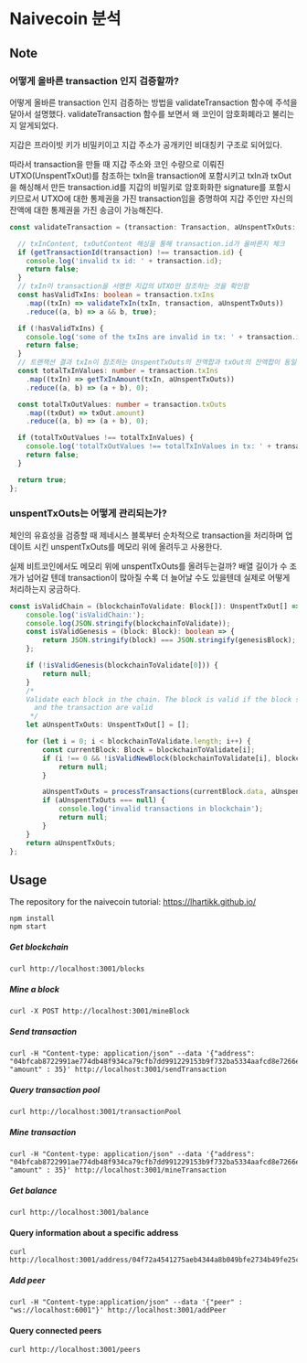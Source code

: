 # Naivecoin 분석

## Note

### 어떻게 올바른 transaction 인지 검증할까?

어떻게 올바른 transaction 인지 검증하는 방법을 validateTransaction 함수에 주석을 달아서 설명했다. validateTransaction 함수를 보면서 왜 코인이 암호화폐라고 불리는지 알게되었다.

지갑은 프라이빗 키가 비밀키이고 지갑 주소가 공개키인 비대칭키 구조로 되어있다.

따라서 transaction을 만들 때 지갑 주소와 코인 수량으로 이뤄진 UTXO(UnspentTxOut)를 참조하는 txIn을 transaction에 포함시키고 txIn과 txOut을 해싱해서 만든
transaction.id를 지갑의 비밀키로 암호화화한 signature를 포함시키므로서 UTXO에 대한 통제권을 가진 transaction임을 증명하여 지갑 주인만 자신의 잔액에 대한 통제권을 가진 송금이
가능해진다.

```typescript
const validateTransaction = (transaction: Transaction, aUnspentTxOuts: UnspentTxOut[]): boolean => {

  // txInContent, txOutContent 해싱을 통해 transaction.id가 올바른지 체크
  if (getTransactionId(transaction) !== transaction.id) {
    console.log('invalid tx id: ' + transaction.id);
    return false;
  }
  // txIn이 transaction을 서명한 지갑의 UTXO만 참조하는 것을 확인함
  const hasValidTxIns: boolean = transaction.txIns
    .map((txIn) => validateTxIn(txIn, transaction, aUnspentTxOuts))
    .reduce((a, b) => a && b, true);

  if (!hasValidTxIns) {
    console.log('some of the txIns are invalid in tx: ' + transaction.id);
    return false;
  }
  // 트랜잭션 결과 txIn이 참조하는 UnspentTxOuts의 잔액합과 txOut의 잔액합이 동일한지 검증
  const totalTxInValues: number = transaction.txIns
    .map((txIn) => getTxInAmount(txIn, aUnspentTxOuts))
    .reduce((a, b) => (a + b), 0);

  const totalTxOutValues: number = transaction.txOuts
    .map((txOut) => txOut.amount)
    .reduce((a, b) => (a + b), 0);

  if (totalTxOutValues !== totalTxInValues) {
    console.log('totalTxOutValues !== totalTxInValues in tx: ' + transaction.id);
    return false;
  }

  return true;
};
```

### unspentTxOuts는 어떻게 관리되는가?
체인의 유효성을 검증할 때 제네시스 블록부터 순차적으로 transaction을 처리하며 업데이트 시킨
unspentTxOuts를 메모리 위에 올려두고 사용한다.

실제 비트코인에서도 메모리 위에 unspentTxOuts를 올려두는걸까? 배열 길이가 수 조개가 넘어갈 텐데 transaction이
많아질 수록 더 늘어날 수도 있을텐데 실제로 어떻게 처리하는지 궁금하다.

```typescript
const isValidChain = (blockchainToValidate: Block[]): UnspentTxOut[] => {
    console.log('isValidChain:');
    console.log(JSON.stringify(blockchainToValidate));
    const isValidGenesis = (block: Block): boolean => {
        return JSON.stringify(block) === JSON.stringify(genesisBlock);
    };

    if (!isValidGenesis(blockchainToValidate[0])) {
        return null;
    }
    /*
    Validate each block in the chain. The block is valid if the block structure is valid
      and the transaction are valid
     */
    let aUnspentTxOuts: UnspentTxOut[] = [];

    for (let i = 0; i < blockchainToValidate.length; i++) {
        const currentBlock: Block = blockchainToValidate[i];
        if (i !== 0 && !isValidNewBlock(blockchainToValidate[i], blockchainToValidate[i - 1])) {
            return null;
        }

        aUnspentTxOuts = processTransactions(currentBlock.data, aUnspentTxOuts, currentBlock.index);
        if (aUnspentTxOuts === null) {
            console.log('invalid transactions in blockchain');
            return null;
        }
    }
    return aUnspentTxOuts;
};
```


## Usage

The repository for the naivecoin tutorial: https://lhartikk.github.io/

```
npm install
npm start
```

##### Get blockchain

```
curl http://localhost:3001/blocks
```

##### Mine a block

```
curl -X POST http://localhost:3001/mineBlock
``` 

##### Send transaction

```
curl -H "Content-type: application/json" --data '{"address": "04bfcab8722991ae774db48f934ca79cfb7dd991229153b9f732ba5334aafcd8e7266e47076996b55a14bf9913ee3145ce0cfc1372ada8ada74bd287450313534b", "amount" : 35}' http://localhost:3001/sendTransaction
```

##### Query transaction pool

```
curl http://localhost:3001/transactionPool
```

##### Mine transaction

```
curl -H "Content-type: application/json" --data '{"address": "04bfcab8722991ae774db48f934ca79cfb7dd991229153b9f732ba5334aafcd8e7266e47076996b55a14bf9913ee3145ce0cfc1372ada8ada74bd287450313534b", "amount" : 35}' http://localhost:3001/mineTransaction
```

##### Get balance

```
curl http://localhost:3001/balance
```

#### Query information about a specific address

```
curl http://localhost:3001/address/04f72a4541275aeb4344a8b049bfe2734b49fe25c08d56918f033507b96a61f9e3c330c4fcd46d0854a712dc878b9c280abe90c788c47497e06df78b25bf60ae64
```

##### Add peer

```
curl -H "Content-type:application/json" --data '{"peer" : "ws://localhost:6001"}' http://localhost:3001/addPeer
```

#### Query connected peers

```
curl http://localhost:3001/peers
```
